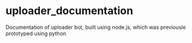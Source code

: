 # uploader_documentation
Documentation of uploader bot, built using node.js, which was previousle prototyped using python
